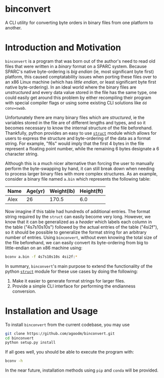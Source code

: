 # binconvert
A CLI utility for converting byte orders in binary files from one platform to another.

# Introduction and Motivation
`binconvert` is a program that was born out of the author's need to read old files that were written in a *binary* format on a SPARC system. Because SPARC's native byte-ordering is *big endian* (ie, most significant byte first) platform, this caused comptatability issues when porting these files over to an x86 Linux machine (which has *little endian*, or least significant byte first native byte-ordering). In an ideal world where the binary files are *unstructured* and every data value stored in the file has the same type, one could easily get around this problem by either recompiling their program with special compiler flags or using some existing CLI solutions like `dd conv=swab`. 

Unfortunately there are many binary files which are *structured*, ie the variables stored in the file are of different lengths and types, and so it becomes necessary to know the internal structure of the file beforehand. Thankfully, python provides an easy to use [`struct`](https://docs.python.org/3/library/struct.html) module which allows for users to express the structure and byte-ordering of the data as a format string. For example, "f6s" would imply that the first 4 bytes in the file represent a floating point number, while the remaining 6 bytes designate a 6 character string. 

Although this is a much nicer alternative than forcing the user to manually perform the byte-swapping by hand, it can still break down when needing to process larger binary files with more complex structures. As an example, consider a binary file named `a.bin` which represents the following table:

| Name | Age(yr) | Weight(lb) | Height(ft) |
|------|---------|------------|------------|
| Alex | 26      | 170.5      | 6.0        |

Now imagine if this table had hundreds of additional entries. The format string required by the `struct` can easily become very long. However, we know that it can be generalized as a *header* which labels each column in the table ("4s7s10s10s") followed by the actual entries of the table ("4si2f"), so it should be possible to generalize the format string for an arbitrary number of entries. Using `binconvert`, without even knowing the total size of the file beforehand, we can easily convert its byte-ordering from big to little-endian on an x86 machine using:

```sh
bconv a.bin -f 4s7s10s10s 4si2f:*
```

In summary, `binconvert`'s main purpose to extend the functionality of the python [`struct`](https://docs.python.org/3/library/struct.html) module for these use cases by doing the following:

1. Make it easier to generate format strings for larger files.
2. Provide a simple CLI interface for performing the endianness conversion.

# Installation and Usage
To install `binconvert` from the current codebase, you may use

```sh
git clone https://github.com/agoodm/binconvert.git
cd binconvert
python setup.py install
```

If all goes well, you should be able to execute the program with:
```sh
bconv -h
```

In the near future, installation methods using `pip` and `conda` will be provided.
